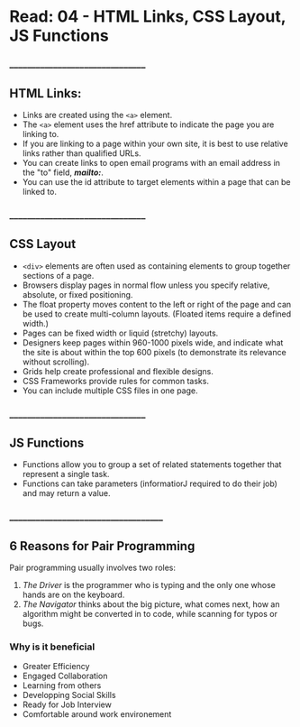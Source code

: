 # Read: 04 - HTML Links, CSS Layout, JS Functions

### _______________________________

## HTML Links:

- Links are created using the `<a>` element.
- The `<a>` element uses the href attribute to indicate
the page you are linking to.
- If you are linking to a page within your own site, it is best to use relative links rather than qualified URLs.
- You can create links to open email programs with an email address in the "to" field, ***mailto:***.
- You can use the id attribute to target elements within a page that can be linked to.

### _______________________________

## CSS Layout

- `<div>` elements are often used as containing elements to group together sections of a page.
- Browsers display pages in normal flow unless you specify relative, absolute, or fixed positioning.
- The float property moves content to the left or right of the page and can be used to create multi-column layouts. (Floated items require a defined width.)
- Pages can be fixed width or liquid (stretchy) layouts.
- Designers keep pages within 960-1000 pixels wide, and indicate what the site is about within the top 600 pixels (to demonstrate its relevance without scrolling).
- Grids help create professional and flexible designs.
- CSS Frameworks provide rules for common tasks.
- You can include multiple CSS files in one page.

### _______________________________

## JS Functions

- Functions allow you to group a set of related statements together that represent a single task.
- Functions can take parameters (informatiorJ required to do their job) and may return a value.

### ___________________________________

## 6 Reasons for Pair Programming


Pair programming usually involves two roles:

1. *The Driver* is the programmer who is typing and the only one whose hands are on the keyboard.
2. *The Navigator* thinks about the big picture, what comes next, how an algorithm might be converted in to code, while scanning for typos or bugs. 

### Why is it beneficial

- Greater Efficiency
- Engaged Collaboration
- Learning from others
- Developping Social Skills
- Ready for Job Interview
- Comfortable around work environement 